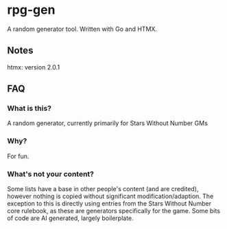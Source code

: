 # rpg-gen

A random generator tool. Written with Go and HTMX.

## Notes

htmx: version 2.0.1

## FAQ

### What is this?

A random generator, currently primarily for Stars Without Number GMs

### Why?

For fun.

### What's not your content?

Some lists have a base in other people's content (and are credited), however nothing is copied without significant modification/adaption. The exception to this is directly using entries from the Stars Without Number core rulebook, as these are generators specifically for the game.
Some bits of code are AI generated, largely boilerplate.
